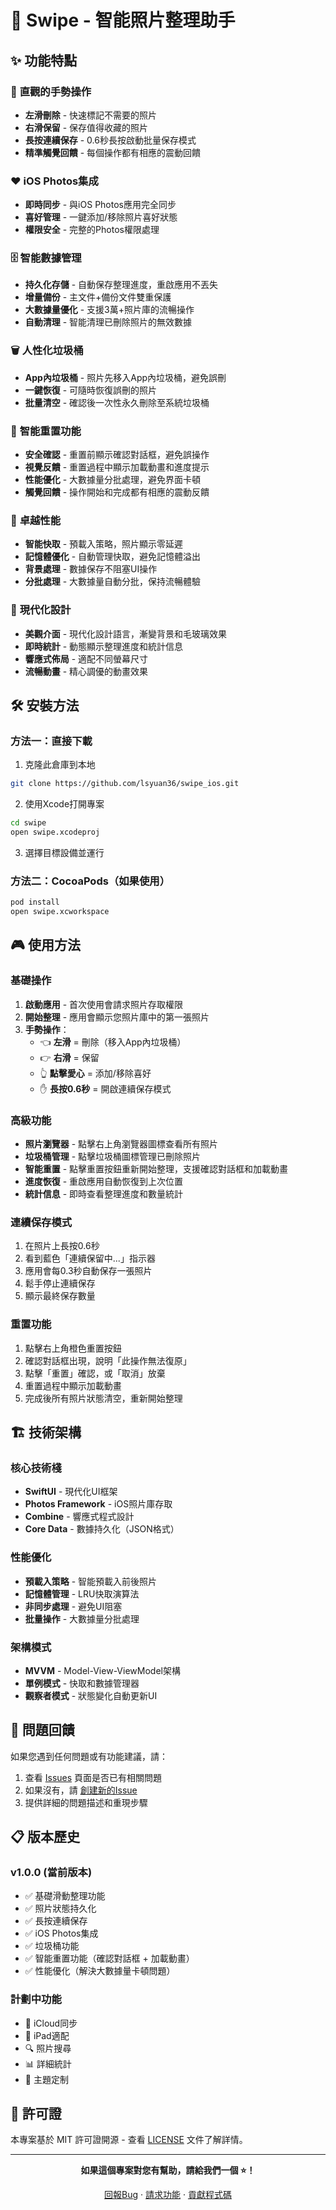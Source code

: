 # 📸 Swipe - 智能照片整理助手


## ✨ 功能特點

### 🎯 **直觀的手勢操作**
- **左滑刪除** - 快速標記不需要的照片
- **右滑保留** - 保存值得收藏的照片
- **長按連續保存** - 0.6秒長按啟動批量保存模式
- **精準觸覺回饋** - 每個操作都有相應的震動回饋

### ❤️ **iOS Photos集成**
- **即時同步** - 與iOS Photos應用完全同步
- **喜好管理** - 一鍵添加/移除照片喜好狀態
- **權限安全** - 完整的Photos權限處理

### 🗄️ **智能數據管理**
- **持久化存儲** - 自動保存整理進度，重啟應用不丟失
- **增量備份** - 主文件+備份文件雙重保護
- **大數據量優化** - 支援3萬+照片庫的流暢操作
- **自動清理** - 智能清理已刪除照片的無效數據

### 🗑️ **人性化垃圾桶**
- **App內垃圾桶** - 照片先移入App內垃圾桶，避免誤刪
- **一鍵恢復** - 可隨時恢復誤刪的照片
- **批量清空** - 確認後一次性永久刪除至系統垃圾桶

### 🔄 **智能重置功能**
- **安全確認** - 重置前顯示確認對話框，避免誤操作
- **視覺反饋** - 重置過程中顯示加載動畫和進度提示
- **性能優化** - 大數據量分批處理，避免界面卡頓
- **觸覺回饋** - 操作開始和完成都有相應的震動反饋

### 🚀 **卓越性能**
- **智能快取** - 預載入策略，照片顯示零延遲
- **記憶體優化** - 自動管理快取，避免記憶體溢出
- **背景處理** - 數據保存不阻塞UI操作
- **分批處理** - 大數據量自動分批，保持流暢體驗

### 🎨 **現代化設計**
- **美觀介面** - 現代化設計語言，漸變背景和毛玻璃效果
- **即時統計** - 動態顯示整理進度和統計信息
- **響應式佈局** - 適配不同螢幕尺寸
- **流暢動畫** - 精心調優的動畫效果

## 🛠️ 安裝方法

### 方法一：直接下載
1. 克隆此倉庫到本地
```bash
git clone https://github.com/lsyuan36/swipe_ios.git
```

2. 使用Xcode打開專案
```bash
cd swipe
open swipe.xcodeproj
```

3. 選擇目標設備並運行

### 方法二：CocoaPods（如果使用）
```bash
pod install
open swipe.xcworkspace
```

## 🎮 使用方法

### 基礎操作
1. **啟動應用** - 首次使用會請求照片存取權限
2. **開始整理** - 應用會顯示您照片庫中的第一張照片
3. **手勢操作**：
   - 👈 **左滑** = 刪除（移入App內垃圾桶）
   - 👉 **右滑** = 保留
   - 👆 **點擊愛心** = 添加/移除喜好
   - ✋ **長按0.6秒** = 開啟連續保存模式

### 高級功能
- **照片瀏覽器** - 點擊右上角瀏覽器圖標查看所有照片
- **垃圾桶管理** - 點擊垃圾桶圖標管理已刪除照片
- **智能重置** - 點擊重置按鈕重新開始整理，支援確認對話框和加載動畫
- **進度恢復** - 重啟應用自動恢復到上次位置
- **統計信息** - 即時查看整理進度和數量統計

### 連續保存模式
1. 在照片上長按0.6秒
2. 看到藍色「連續保留中...」指示器
3. 應用會每0.3秒自動保存一張照片
4. 鬆手停止連續保存
5. 顯示最終保存數量

### 重置功能
1. 點擊右上角橙色重置按鈕
2. 確認對話框出現，說明「此操作無法復原」
3. 點擊「重置」確認，或「取消」放棄
4. 重置過程中顯示加載動畫
5. 完成後所有照片狀態清空，重新開始整理

## 🏗️ 技術架構

### 核心技術棧
- **SwiftUI** - 現代化UI框架
- **Photos Framework** - iOS照片庫存取
- **Combine** - 響應式程式設計
- **Core Data** - 數據持久化（JSON格式）

### 性能優化
- **預載入策略** - 智能預載入前後照片
- **記憶體管理** - LRU快取演算法
- **非同步處理** - 避免UI阻塞
- **批量操作** - 大數據量分批處理

### 架構模式
- **MVVM** - Model-View-ViewModel架構
- **單例模式** - 快取和數據管理器
- **觀察者模式** - 狀態變化自動更新UI

## 🐛 問題回饋

如果您遇到任何問題或有功能建議，請：

1. 查看 [Issues](../../issues) 頁面是否已有相關問題
2. 如果沒有，請 [創建新的Issue](../../issues/new)
3. 提供詳細的問題描述和重現步驟

## 📋 版本歷史

### v1.0.0 (當前版本)
- ✅ 基礎滑動整理功能
- ✅ 照片狀態持久化
- ✅ 長按連續保存
- ✅ iOS Photos集成
- ✅ 垃圾桶功能
- ✅ 智能重置功能（確認對話框 + 加載動畫）
- ✅ 性能優化（解決大數據量卡頓問題）

### 計劃中功能
- 🔄 iCloud同步
- 📱 iPad適配
- 🔍 照片搜尋
- 📊 詳細統計
- 🎨 主題定制

## 📄 許可證

本專案基於 MIT 許可證開源 - 查看 [LICENSE](LICENSE) 文件了解詳情。

---

<div align="center">

**如果這個專案對您有幫助，請給我們一個 ⭐️！**

[回報Bug](../../issues) · [請求功能](../../issues) · [貢獻程式碼](../../pulls)

</div> 